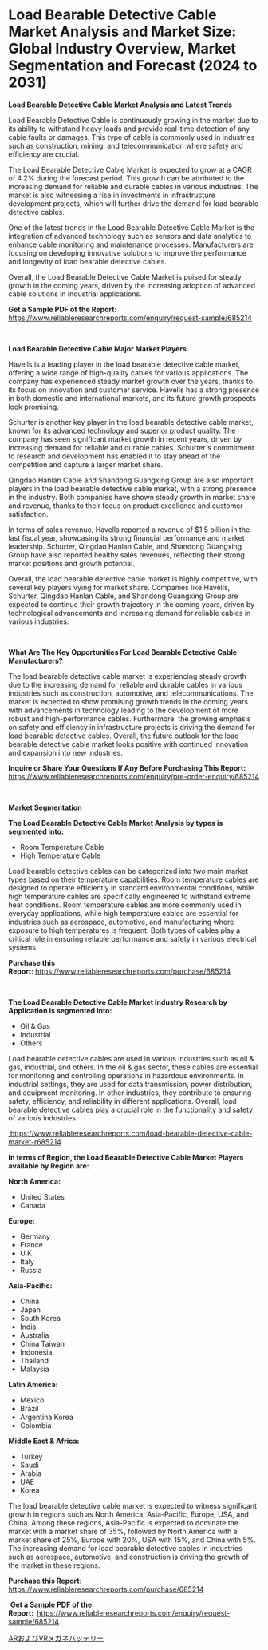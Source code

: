 <p><h1>Load Bearable Detective Cable Market Analysis and Market Size: Global Industry Overview, Market Segmentation and Forecast (2024 to 2031)</h1></p><p><strong>Load Bearable Detective Cable Market Analysis and Latest Trends</strong></p>
<p><p>Load Bearable Detective Cable is continuously growing in the market due to its ability to withstand heavy loads and provide real-time detection of any cable faults or damages. This type of cable is commonly used in industries such as construction, mining, and telecommunication where safety and efficiency are crucial.</p><p>The Load Bearable Detective Cable Market is expected to grow at a CAGR of 4.2% during the forecast period. This growth can be attributed to the increasing demand for reliable and durable cables in various industries. The market is also witnessing a rise in investments in infrastructure development projects, which will further drive the demand for load bearable detective cables.</p><p>One of the latest trends in the Load Bearable Detective Cable Market is the integration of advanced technology such as sensors and data analytics to enhance cable monitoring and maintenance processes. Manufacturers are focusing on developing innovative solutions to improve the performance and longevity of load bearable detective cables.</p><p>Overall, the Load Bearable Detective Cable Market is poised for steady growth in the coming years, driven by the increasing adoption of advanced cable solutions in industrial applications.</p></p>
<p><strong>Get a Sample PDF of the Report:&nbsp;</strong> <a href="https://www.reliableresearchreports.com/enquiry/request-sample/685214">https://www.reliableresearchreports.com/enquiry/request-sample/685214</a></p>
<p>&nbsp;</p>
<p><strong>Load Bearable Detective Cable Major Market Players</strong></p>
<p><p>Havells is a leading player in the load bearable detective cable market, offering a wide range of high-quality cables for various applications. The company has experienced steady market growth over the years, thanks to its focus on innovation and customer service. Havells has a strong presence in both domestic and international markets, and its future growth prospects look promising.</p><p>Schurter is another key player in the load bearable detective cable market, known for its advanced technology and superior product quality. The company has seen significant market growth in recent years, driven by increasing demand for reliable and durable cables. Schurter's commitment to research and development has enabled it to stay ahead of the competition and capture a larger market share.</p><p>Qingdao Hanlan Cable and Shandong Guangxing Group are also important players in the load bearable detective cable market, with a strong presence in the industry. Both companies have shown steady growth in market share and revenue, thanks to their focus on product excellence and customer satisfaction.</p><p>In terms of sales revenue, Havells reported a revenue of $1.5 billion in the last fiscal year, showcasing its strong financial performance and market leadership. Schurter, Qingdao Hanlan Cable, and Shandong Guangxing Group have also reported healthy sales revenues, reflecting their strong market positions and growth potential.</p><p>Overall, the load bearable detective cable market is highly competitive, with several key players vying for market share. Companies like Havells, Schurter, Qingdao Hanlan Cable, and Shandong Guangxing Group are expected to continue their growth trajectory in the coming years, driven by technological advancements and increasing demand for reliable cables in various industries.</p></p>
<p>&nbsp;</p>
<p><strong>What Are The Key Opportunities For Load Bearable Detective Cable Manufacturers?</strong></p>
<p><p>The load bearable detective cable market is experiencing steady growth due to the increasing demand for reliable and durable cables in various industries such as construction, automotive, and telecommunications. The market is expected to show promising growth trends in the coming years with advancements in technology leading to the development of more robust and high-performance cables. Furthermore, the growing emphasis on safety and efficiency in infrastructure projects is driving the demand for load bearable detective cables. Overall, the future outlook for the load bearable detective cable market looks positive with continued innovation and expansion into new industries.</p></p>
<p><strong>Inquire or Share Your Questions If Any Before Purchasing This Report:</strong> <a href="https://www.reliableresearchreports.com/enquiry/pre-order-enquiry/685214">https://www.reliableresearchreports.com/enquiry/pre-order-enquiry/685214</a></p>
<p>&nbsp;</p>
<p><strong>Market Segmentation</strong></p>
<p><strong>The Load Bearable Detective Cable Market Analysis by types is segmented into:</strong></p>
<p><ul><li>Room Temperature Cable</li><li>High Temperature Cable</li></ul></p>
<p><p>Load bearable detective cables can be categorized into two main market types based on their temperature capabilities. Room temperature cables are designed to operate efficiently in standard environmental conditions, while high temperature cables are specifically engineered to withstand extreme heat conditions. Room temperature cables are more commonly used in everyday applications, while high temperature cables are essential for industries such as aerospace, automotive, and manufacturing where exposure to high temperatures is frequent. Both types of cables play a critical role in ensuring reliable performance and safety in various electrical systems.</p></p>
<p><strong>Purchase this Report:&nbsp;</strong><a href="https://www.reliableresearchreports.com/purchase/685214">https://www.reliableresearchreports.com/purchase/685214</a></p>
<p>&nbsp;</p>
<p><strong>The Load Bearable Detective Cable Market Industry Research by Application is segmented into:</strong></p>
<p><ul><li>Oil & Gas</li><li>Industrial</li><li>Others</li></ul></p>
<p><p>Load bearable detective cables are used in various industries such as oil & gas, industrial, and others. In the oil & gas sector, these cables are essential for monitoring and controlling operations in hazardous environments. In industrial settings, they are used for data transmission, power distribution, and equipment monitoring. In other industries, they contribute to ensuring safety, efficiency, and reliability in different applications. Overall, load bearable detective cables play a crucial role in the functionality and safety of various industries.</p></p>
<p><a href="https://www.reliableresearchreports.com/load-bearable-detective-cable-market-r685214">&nbsp;https://www.reliableresearchreports.com/load-bearable-detective-cable-market-r685214</a></p>
<p><strong>In terms of Region, the Load Bearable Detective Cable Market Players available by Region are:</strong></p>
<p>
    <p> <strong> North America: </strong>
        <ul>
            <li>United States</li>
            <li>Canada</li>
        </ul>
        </p> 
    <p> <strong> Europe: </strong>
        <ul>
            <li>Germany</li>
            <li>France</li>
            <li>U.K.</li>
            <li>Italy</li>
            <li>Russia</li>
        </ul>
        </p> 
    <p> <strong> Asia-Pacific: </strong>
        <ul>
            <li>China</li>
            <li>Japan</li>
            <li>South Korea</li>
            <li>India</li>
            <li>Australia</li>
            <li>China Taiwan</li>
            <li>Indonesia</li>
            <li>Thailand</li>
            <li>Malaysia</li>
        </ul>
        </p> 
    <p> <strong> Latin America: </strong>
        <ul>
            <li>Mexico</li>
            <li>Brazil</li>
            <li>Argentina Korea</li>
            <li>Colombia</li>
        </ul>
        </p> 
    <p> <strong> Middle East & Africa: </strong>
        <ul>
            <li>Turkey</li>
            <li>Saudi</li>
            <li>Arabia</li>
            <li>UAE</li>
            <li>Korea</li>
        </ul>
    </p>
    </p>
<p><p>The load bearable detective cable market is expected to witness significant growth in regions such as North America, Asia-Pacific, Europe, USA, and China. Among these regions, Asia-Pacific is expected to dominate the market with a market share of 35%, followed by North America with a market share of 25%, Europe with 20%, USA with 15%, and China with 5%. The increasing demand for load bearable detective cables in industries such as aerospace, automotive, and construction is driving the growth of the market in these regions.</p></p>
<p><strong>Purchase this Report: </strong><a href="https://www.reliableresearchreports.com/purchase/685214">https://www.reliableresearchreports.com/purchase/685214</a></p>
<p>&nbsp;<strong>Get a Sample PDF of the Report:&nbsp;&nbsp;</strong><a href="https://www.reliableresearchreports.com/enquiry/request-sample/685214">https://www.reliableresearchreports.com/enquiry/request-sample/685214</a></p>
<p><strong></strong></p>
<p><p><a href="https://github.com/AhmadMann1950/Market-Research-Report-List-1/blob/main/8903104123437.md">ARおよびVRメガネバッテリー</a></p></p>